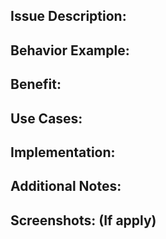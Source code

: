 ## Issue Description:

## Behavior Example:

## Benefit:

## Use Cases:

## Implementation:

## Additional Notes:

## Screenshots: (If apply)
